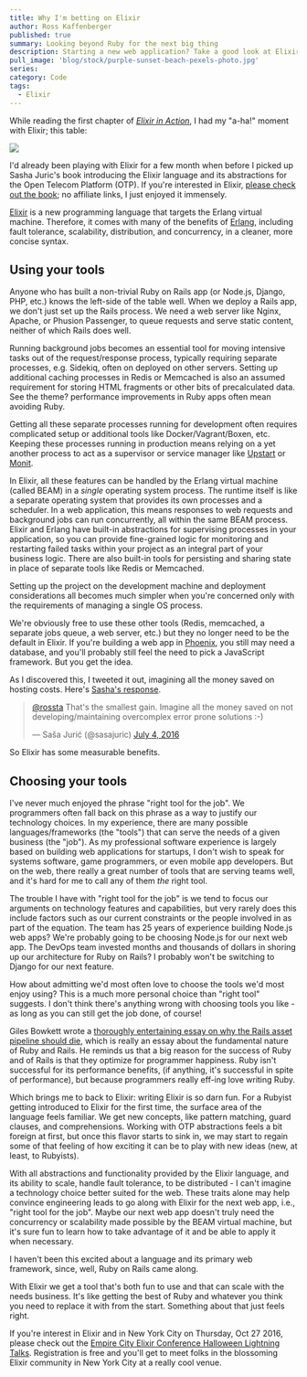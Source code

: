 ```yaml
---
title: Why I'm betting on Elixir
author: Ross Kaffenberger
published: true
summary: Looking beyond Ruby for the next big thing
description: Starting a new web application? Take a good look at Elixir which can help scale with the needs of a business and still be really fun to use.
pull_image: 'blog/stock/purple-sunset-beach-pexels-photo.jpg'
series:
category: Code
tags:
  - Elixir
---
```


While reading the first chapter of [*Elixir in
Action*](https://www.manning.com/books/elixir-in-action), I had my "a-ha!"
moment with Elixir; this table:

[![](screenshots/screenshot-elixir-in-action-table-1.1.jpg)](https://www.manning.com/books/elixir-in-action)

I'd already been playing with Elixir for a few month when before I picked up
Sasha Juric's book introducing the Elixir language and its abstractions for the
Open Telecom Platform (OTP). If you're interested in Elixir, [please check out
the book](https://www.manning.com/books/elixir-in-action); no affiliate links, I
just enjoyed it immensely.

[Elixir](http://elixir-lang.org/) is a new programming language that targets the
Erlang virtual machine.  Therefore, it comes with many of the benefits of
[Erlang](https://www.erlang.org/), including fault tolerance, scalability,
distribution, and concurrency, in a cleaner, more concise syntax.

## Using your tools

Anyone who has built a non-trivial Ruby on Rails app (or Node.js, Django, PHP,
etc.) knows the left-side of the table well. When we deploy a Rails app, we don't just set up the Rails process. We need a web server like Nginx, Apache, or
Phusion Passenger, to queue requests and serve static content, neither of which
Rails does well.

Running background jobs becomes an essential tool for moving intensive tasks out
of the request/response process, typically requiring separate processes, e.g.
Sidekiq, often on deployed on other servers. Setting up additional caching
processes in Redis or Memcached is also an assumed requirement for storing HTML
fragments or other bits of precalculated data. See the theme? performance
improvements in Ruby apps often mean avoiding Ruby.

Getting all these separate processes running for development often requires
complicated setup or additional tools like Docker/Vagrant/Boxen, etc. Keeping
these processes running in production means relying on a yet another process to
act as a supervisor or service manager like [Upstart](http://upstart.ubuntu.com/) or
[Monit](https://mmonit.com/monit/).

In Elixir, all these features can be handled by the Erlang virtual machine
(called BEAM) in a *single* operating system process. The runtime itself is like
a separate operating system that provides its own processes and a scheduler. In
a web application, this means responses to web requests and background jobs can
run concurrently, all within the same BEAM process. Elixir and Erlang have
built-in abstractions for supervising processes in your application, so you can
provide fine-grained logic for monitoring and restarting failed tasks within
your project as an integral part of your business logic. There are also built-in
tools for persisting and sharing state in place of separate tools like Redis or
Memcached.

Setting up the project on the development machine and deployment considerations
all becomes much simpler when you're concerned only with the requirements of
managing a single OS process.

We're obviously free to use these other tools (Redis, memcached, a separate jobs
queue, a web server, etc.) but they no longer need to be the default in Elixir.
If you're building a web app in [Phoenix](http://www.phoenixframework.org/), you
still may need a database, and you'll probably still feel the need to pick
a JavaScript framework. But you get the idea.

As I discovered this, I tweeted it out, imagining all the money saved on hosting
costs. Here's [Sasha's response](https://twitter.com/sasajuric/status/750078059286556673).

<blockquote class="twitter-tweet" data-lang="en"><p lang="en" dir="ltr"><a
href="https://twitter.com/rossta">@rossta</a> That&#39;s the smallest gain.
Imagine all the money saved on not developing/maintaining overcomplex error
prone solutions :-)</p>&mdash; Saša Jurić (@sasajuric) <a
href="https://twitter.com/sasajuric/status/750078059286556673">July 4,
2016</a></blockquote> <script async src="//platform.twitter.com/widgets.js"
charset="utf-8"></script>

So Elixir has some measurable benefits.

## Choosing your tools

I've never much enjoyed the phrase "right tool for the job". We programmers
often fall back on this phrase as a way to justify our technology choices. In my
experience, there are many possible languages/frameworks (the "tools") that can
serve the needs of a given business (the "job"). As my professional software experience
is largely based on building web applications for startups, I don't wish to
speak for systems software, game programmers, or even mobile app developers. But
on the web, there really a great number of tools that are serving teams well,
and it's hard for me to call any of them *the* right tool.

The trouble I have with "right tool for the job" is we tend to focus our
arguments on technology features and capabilities, but very rarely does this
include factors such as our current constraints or the people involved in as
part of the equation. The team has 25 years of experience building Node.js web
apps? We're probably going to be choosing Node.js for our next web app. The
DevOps team invested months and thousands of dollars in shoring up our
architecture for Ruby on Rails? I probably won't be switching to Django for our
next feature.

How about admitting we'd most often love to choose the tools we'd
most enjoy using? This is a much more personal choice than "right tool"
suggests. I don't think there's anything wrong with choosing tools you like -
as long as you can still get the job done, of course!

Giles Bowkett wrote a [thoroughly entertaining essay on why the Rails asset
pipeline should
die](http://gilesbowkett.blogspot.com/2016/10/let-asset-pipeline-die.html),
which is really an essay about the fundamental nature of Ruby and Rails. He
reminds us that a big reason for the success of Ruby and of Rails is that they
optimize for programmer happiness. Ruby isn't successful for its performance
benefits, (if anything, it's successful in spite of performance), but because
programmers really eff-ing love writing Ruby.

Which brings me to back to Elixir: writing Elixir is so darn fun. For a Rubyist
getting introduced to Elixir for the first time, the surface area of the language feels
familiar. We get new concepts, like pattern matching, guard clauses, and
comprehensions. Working with OTP abstractions feels a bit foreign at first, but once this
flavor starts to sink in, we may start to regain some of that feeling of how
exciting it can be to play with new ideas (new, at least, to Rubyists).

With all abstractions and functionality provided by the Elixir language, and its
ability to scale, handle fault tolerance, to be distributed - I can't imagine a
technology choice better suited for the web.  These traits alone may help
convince engineering leads to go along with Elixir for the next web app, i.e.,
"right tool for the job".  Maybe our next web app doesn't truly need the
concurrency or scalability made possible by the BEAM virtual machine, but it's
sure fun to learn how to take advantage of it and be able to apply it when
necessary.

I haven't been this excited about a language and its primary web framework,
since, well, Ruby on Rails came along.

With Elixir we get a tool that's both fun to use and that can scale with the needs
business. It's like getting the best of Ruby and whatever you think you need to
replace it with from the start. Something about that just feels right.

<div class="callout panel">
<p>
  If you're interest in Elixir and in New York City on Thursday, Oct 27 2016, please check out the <a href="http://empex.co">Empire City Elixir Conference Halloween Lightning Talks</a>. Registration is free and you'll get to meet folks in the blossoming Elixir community in New York City at a really cool venue.
</p>
</div>

